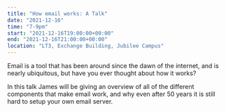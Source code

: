 ```yaml
---
title: "How email works: A Talk"
date: "2021-12-16"
time: "7-9pm"
start: "2021-12-16T19:00:00+00:00"
end: "2021-12-16T21:00:00+00:00"
location: "LT3, Exchange Building, Jubilee Campus"
---
```


Email is a tool that has been around since the dawn of the internet, and is nearly ubiquitous, but have you ever thought about how it works?

In this talk James will be giving an overview of all of the different components that make email work, and why even after 50 years it is still hard to setup your own email server.
